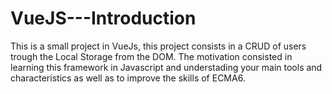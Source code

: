 # VueJS---Introduction

This is a small project in VueJs, this project consists in a CRUD of users trough the Local Storage from the DOM.
The motivation consisted in learning this framework in Javascript and understading your main tools and characteristics as well as to improve the skills of ECMA6.
